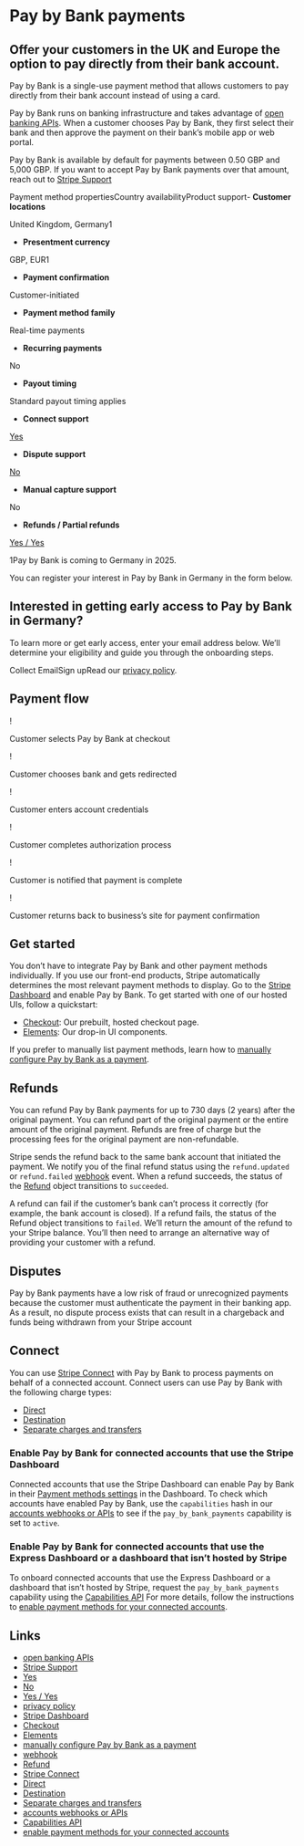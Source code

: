 # Pay by Bank payments

## Offer your customers in the UK and Europe the option to pay directly from their bank account.

Pay by Bank is a single-use payment method that allows customers to pay directly
from their bank account instead of using a card.

Pay by Bank runs on banking infrastructure and takes advantage of [open banking
APIs](https://www.openbanking.org.uk/what-is-open-banking). When a customer
chooses Pay by Bank, they first select their bank and then approve the payment
on their bank’s mobile app or web portal.

Pay by Bank is available by default for payments between 0.50 GBP and 5,000 GBP.
If you want to accept Pay by Bank payments over that amount, reach out to
[Stripe Support](https://support.stripe.com/)

Payment method propertiesCountry availabilityProduct support- **Customer
locations**

United Kingdom, Germany1
- **Presentment currency**

GBP, EUR1
- **Payment confirmation**

Customer-initiated
- **Payment method family**

Real-time payments
- **Recurring payments**

No
- **Payout timing**

Standard payout timing applies
- **Connect support**

[Yes](https://docs.stripe.com/payments/pay-by-bank#connect)
- **Dispute support**

[No](https://docs.stripe.com/payments/pay-by-bank#disputes)
- **Manual capture support**

No
- **Refunds / Partial refunds**

[Yes / Yes](https://docs.stripe.com/payments/pay-by-bank#refunds)

1Pay by Bank is coming to Germany in 2025.

You can register your interest in Pay by Bank in Germany in the form below.

## Interested in getting early access to Pay by Bank in Germany?

To learn more or get early access, enter your email address below. We’ll
determine your eligibility and guide you through the onboarding steps.

Collect EmailSign upRead our [privacy policy](https://stripe.com/privacy).
## Payment flow

!

Customer selects Pay by Bank at checkout

!

Customer chooses bank and gets redirected

!

Customer enters account credentials

!

Customer completes authorization process

!

Customer is notified that payment is complete

!

Customer returns back to business’s site for payment confirmation

## Get started

You don’t have to integrate Pay by Bank and other payment methods individually.
If you use our front-end products, Stripe automatically determines the most
relevant payment methods to display. Go to the [Stripe
Dashboard](https://dashboard.stripe.com/settings/payment_methods) and enable Pay
by Bank. To get started with one of our hosted UIs, follow a quickstart:

- [Checkout](https://docs.stripe.com/checkout/quickstart): Our prebuilt, hosted
checkout page.
- [Elements](https://docs.stripe.com/payments/quickstart): Our drop-in UI
components.

If you prefer to manually list payment methods, learn how to [manually configure
Pay by Bank as a
payment](https://docs.stripe.com/payments/pay-by-bank/accept-a-payment).

## Refunds

You can refund Pay by Bank payments for up to 730 days (2 years) after the
original payment. You can refund part of the original payment or the entire
amount of the original payment. Refunds are free of charge but the processing
fees for the original payment are non-refundable.

Stripe sends the refund back to the same bank account that initiated the
payment. We notify you of the final refund status using the `refund.updated` or
`refund.failed` [webhook](https://docs.stripe.com/webhooks) event. When a refund
succeeds, the status of the [Refund](https://docs.stripe.com/api/refunds/object)
object transitions to `succeeded`.

A refund can fail if the customer’s bank can’t process it correctly (for
example, the bank account is closed). If a refund fails, the status of the
Refund object transitions to `failed`. We’ll return the amount of the refund to
your Stripe balance. You’ll then need to arrange an alternative way of providing
your customer with a refund.

## Disputes

Pay by Bank payments have a low risk of fraud or unrecognized payments because
the customer must authenticate the payment in their banking app. As a result, no
dispute process exists that can result in a chargeback and funds being withdrawn
from your Stripe account

## Connect

You can use [Stripe Connect](https://docs.stripe.com/connect/how-connect-works)
with Pay by Bank to process payments on behalf of a connected account. Connect
users can use Pay by Bank with the following charge types:

- [Direct](https://docs.stripe.com/connect/direct-charges)
- [Destination](https://docs.stripe.com/connect/destination-charges)
- [Separate charges and
transfers](https://docs.stripe.com/connect/separate-charges-and-transfers)

### Enable Pay by Bank for connected accounts that use the Stripe Dashboard

Connected accounts that use the Stripe Dashboard can enable Pay by Bank in their
[Payment methods
settings](https://dashboard.stripe.com/settings/payment_methods) in the
Dashboard. To check which accounts have enabled Pay by Bank, use the
`capabilities` hash in our [accounts webhooks or
APIs](https://docs.stripe.com/api/accounts/object#account_object-capabilities-pay_by_bank_payments)
to see if the `pay_by_bank_payments` capability is set to `active`.

### Enable Pay by Bank for connected accounts that use the Express Dashboard or a dashboard that isn’t hosted by Stripe

To onboard connected accounts that use the Express Dashboard or a dashboard that
isn’t hosted by Stripe, request the `pay_by_bank_payments` capability using the
[Capabilities API](https://docs.stripe.com/api/capabilities) For more details,
follow the instructions to [enable payment methods for your connected
accounts](https://docs.stripe.com/connect/account-capabilities).

## Links

- [open banking APIs](https://www.openbanking.org.uk/what-is-open-banking)
- [Stripe Support](https://support.stripe.com/)
- [Yes](https://docs.stripe.com/payments/pay-by-bank#connect)
- [No](https://docs.stripe.com/payments/pay-by-bank#disputes)
- [Yes / Yes](https://docs.stripe.com/payments/pay-by-bank#refunds)
- [privacy policy](https://stripe.com/privacy)
- [Stripe Dashboard](https://dashboard.stripe.com/settings/payment_methods)
- [Checkout](https://docs.stripe.com/checkout/quickstart)
- [Elements](https://docs.stripe.com/payments/quickstart)
- [manually configure Pay by Bank as a
payment](https://docs.stripe.com/payments/pay-by-bank/accept-a-payment)
- [webhook](https://docs.stripe.com/webhooks)
- [Refund](https://docs.stripe.com/api/refunds/object)
- [Stripe Connect](https://docs.stripe.com/connect/how-connect-works)
- [Direct](https://docs.stripe.com/connect/direct-charges)
- [Destination](https://docs.stripe.com/connect/destination-charges)
- [Separate charges and
transfers](https://docs.stripe.com/connect/separate-charges-and-transfers)
- [accounts webhooks or
APIs](https://docs.stripe.com/api/accounts/object#account_object-capabilities-pay_by_bank_payments)
- [Capabilities API](https://docs.stripe.com/api/capabilities)
- [enable payment methods for your connected
accounts](https://docs.stripe.com/connect/account-capabilities)